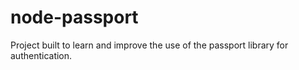 # node-passport
Project built to learn and improve the use of the passport library for authentication.
